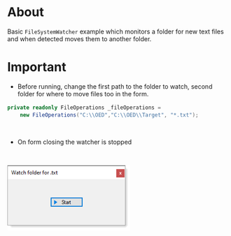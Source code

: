 ﻿# About

Basic `FileSystemWatcher` example which monitors a folder for new text files and when detected moves them to another folder.

# Important

- Before running, change the first path to the folder to watch, second folder for where to move files too in the form.

```csharp
private readonly FileOperations _fileOperations = 
    new FileOperations("C:\\OED","C:\\OED\\Target", "*.txt");
```

</br>

- On form closing the watcher is stopped

</br>

![img](assets/watcher.png)